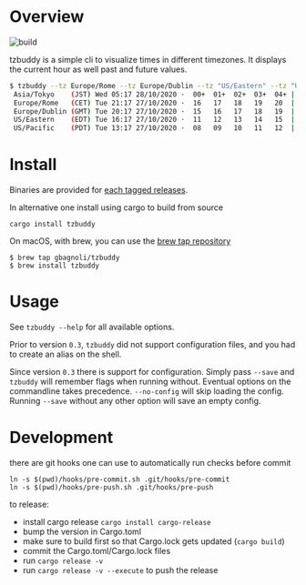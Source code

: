 Overview
=========

![build](https://github.com/gbagnoli/tzbuddy.rs/workflows/build/badge.svg)

tzbuddy is a simple cli to visualize times in different timezones.
It displays the current hour as well past and future values.

```bash
$ tzbuddy --tz Europe/Rome --tz Europe/Dublin --tz "US/Eastern" --tz "US/Pacific" --tz "Asia/Tokyo"
 Asia/Tokyo    (JST) Wed 05:17 28/10/2020 ·  00+  01+  02+  03+  04+ | 05+|  06+  07+  08+  09+  10+  11+
 Europe/Rome   (CET) Tue 21:17 27/10/2020 ·  16   17   18   19   20  | 21 |  22   23   00+  01+  02+  03+
 Europe/Dublin (GMT) Tue 20:17 27/10/2020 ·  15   16   17   18   19  | 20 |  21   22   23   00+  01+  02+
 US/Eastern    (EDT) Tue 16:17 27/10/2020 ·  11   12   13   14   15  | 16 |  17   18   19   20   21   22
 US/Pacific    (PDT) Tue 13:17 27/10/2020 ·  08   09   10   11   12  | 13 |  14   15   16   17   18   19
```

Install
========

Binaries are provided for [each tagged
releases](https://github.com/gbagnoli/tzbuddy.rs/releases).

In alternative one install using cargo to build from source

```
cargo install tzbuddy
```

On macOS, with brew, you can use the [brew tap
repository](https://github.com/gbagnoli/homebrew-tzbuddy)

```
$ brew tap gbagnoli/tzbuddy
$ brew install tzbuddy
```

Usage
=======

See `tzbuddy --help` for all available options.

Prior to version `0.3`, `tzbuddy` did not support configuration files, and you
had to create an alias on the shell.

Since version `0.3` there is support for configuration. Simply pass `--save` and
`tzbuddy` will remember flags when running without. Eventual options on the
commandline takes precedence. `--no-config` will skip loading the config.
Running `--save` without any other option will save an empty config.

Development
===========

there are git hooks one can use to automatically run checks before commit

```
ln -s $(pwd)/hooks/pre-commit.sh .git/hooks/pre-commit
ln -s $(pwd)/hooks/pre-push.sh .git/hooks/pre-push
```

to release:

* install cargo release `cargo install cargo-release`
* bump the version in Cargo.toml
* make sure to build first so that Cargo.lock gets updated (`cargo build`)
* commit the Cargo.toml/Cargo.lock files
* run `cargo release -v`
* run `cargo release -v --execute` to push the release
